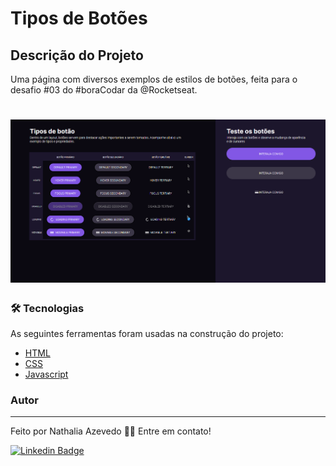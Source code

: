 # Tipos de Botões

## Descrição do Projeto
<p align="left">Uma página com diversos exemplos de estilos de botões, feita para o desafio #03 do #boraCodar da @Rocketseat.

<h1 align="center">
  <img alt="Tipos de Botões" src="./assets/captura12.PNG" />
</h1>

### 🛠 Tecnologias

As seguintes ferramentas foram usadas na construção do projeto:

- [HTML](https://developer.mozilla.org/pt-BR/docs/Web/HTML)
- [CSS](https://developer.mozilla.org/pt-BR/docs/Web/CSS)
- [Javascript](https://developer.mozilla.org/pt-BR/docs/Web/JavaScript)

### Autor
---

Feito por Nathalia Azevedo 👋🏽 Entre em contato!

[![Linkedin Badge](https://img.shields.io/badge/-Nathalia-blue?style=flat-square&logo=Linkedin&logoColor=white&link=https://www.linkedin.com/in/tgmarinho/)](https://www.linkedin.com/in/azevedo-nathalia/)
